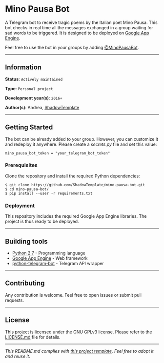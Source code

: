 # Mino Pausa Bot

A Telegram bot to receive tragic poems by the Italian poet Mino Pausa. This bot 
checks in real time all the messages exchanged in a group waiting for sad 
words to be triggered. It is designed to be deployed on 
[Google App Engine](https://cloud.google.com/appengine/).

Feel free to use the bot in your groups by adding [@MinoPausaBot](
https://telegram.me/minopausabot).

---
## Information

**Status**: `Actively maintained`

**Type**: `Personal project`

**Development year(s)**: `2016+`

**Author(s)**: Andrea, [ShadowTemplate](https://github.com/ShadowTemplate)

---
## Getting Started

The bot can be already added to your group. However, you can customize it 
and redeploy it anywhere. Please create a *secrets.py* file and set this 
value:

```
mino_pausa_bot_token = "your_telegram_bot_token"
```

### Prerequisites

Clone the repository and install the required Python dependencies:

```
$ git clone https://github.com/ShadowTemplate/mino-pausa-bot.git
$ cd mino-pausa-bot/
$ pip install --user -r requirements.txt
```

### Deployment

This repository includes the required Google App Engine libraries. The project 
is thus ready to be deployed.


---
## Building tools

* [Python 2.7](https://www.python.org/downloads/release/python-270/) - 
Programming language
* [Google App Engine](https://cloud.google.com/appengine/) - Web framework
* [python-telegram-bot](https://python-telegram-bot.org/) - Telegram API 
wrapper 

---
## Contributing

Any contribution is welcome. Feel free to open issues or submit pull requests.

---
## License

This project is licensed under the GNU GPLv3 license.
Please refer to the [LICENSE.md](LICENSE.md) file for details.

---
*This README.md complies with [this project template](
https://github.com/ShadowTemplate/project-template). Feel free to adopt it
and reuse it.*
